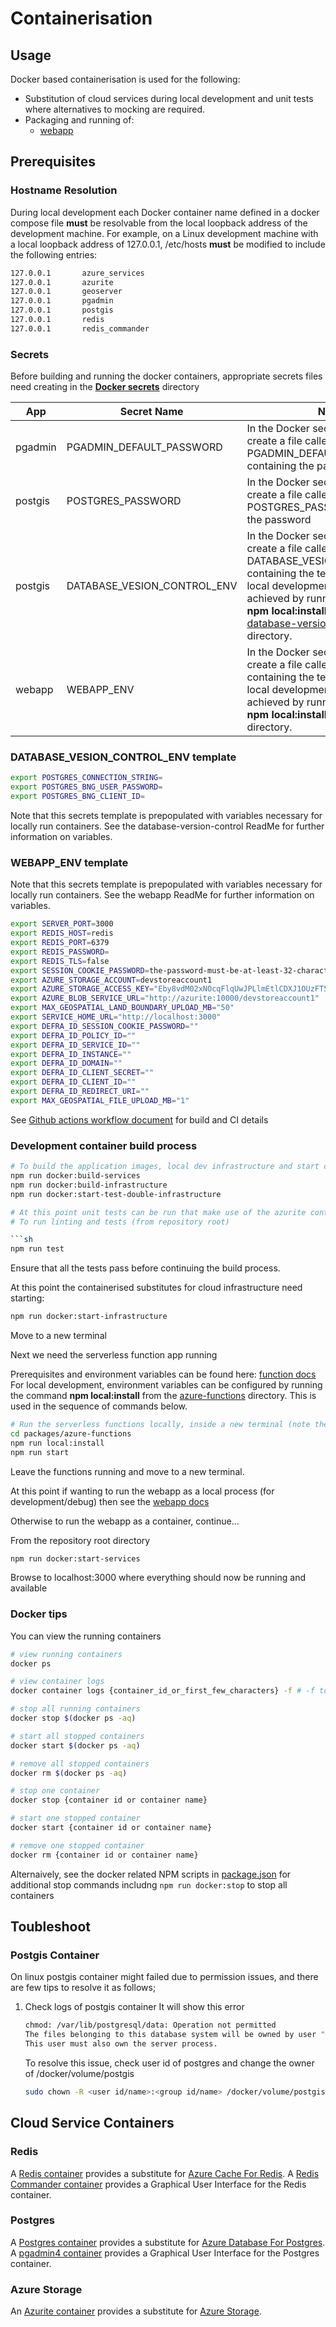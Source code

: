# Containerisation

## Usage

Docker based containerisation is used for the following:

* Substitution of cloud services during local development and unit tests where alternatives to mocking are required.
* Packaging and running of:
  * [webapp](../packages/webapp)

## Prerequisites

### Hostname Resolution

During local development each Docker container name defined in a docker compose file **must** be resolvable from the local loopback address of
the development machine. For example, on a Linux development machine with a local loopback address of 127.0.0.1, /etc/hosts **must** be modified
to include the following entries:

```sh
127.0.0.1       azure_services
127.0.0.1       azurite
127.0.0.1       geoserver
127.0.0.1       pgadmin
127.0.0.1       postgis
127.0.0.1       redis
127.0.0.1       redis_commander
```

### Secrets

Before building and running the docker containers, appropriate secrets files need creating in the [**Docker secrets**](../docker/secrets/) directory

| App | Secret Name | Notes |
| ----------- | ----------- | ----------- |
| pgadmin | PGADMIN_DEFAULT_PASSWORD | In the Docker secrets directory, create a file called PGADMIN_DEFAULT_PASSWORD containing the password |
| postgis | POSTGRES_PASSWORD | In the Docker secrets directory, create a file called POSTGRES_PASSWORD containing the password |
| postgis | DATABASE_VESION_CONTROL_ENV | In the Docker secrets directory, create a file called DATABASE_VESION_CONTROL_ENV containing the template below. For local development, this can be achieved by running the command **npm local:install** from the [database-version-control](../packages/database-version-control/) directory. |
| webapp | WEBAPP_ENV | In the Docker secrets directory, create a file called WEBAPP_ENV containing the template below. For local development, this can be achieved by running the command **npm local:install** from the [webapp](../packages/webapp/) directory. |

### DATABASE_VESION_CONTROL_ENV template

```bash
export POSTGRES_CONNECTION_STRING=
export POSTGRES_BNG_USER_PASSWORD=
export POSTGRES_BNG_CLIENT_ID=
```

Note that this secrets template is prepopulated with variables necessary for locally run containers. See the database-version-control  ReadMe for further information on variables.

### WEBAPP_ENV template

Note that this secrets template is prepopulated with variables necessary for locally run containers. See the webapp ReadMe for further information on variables.

```bash
export SERVER_PORT=3000
export REDIS_HOST=redis
export REDIS_PORT=6379
export REDIS_PASSWORD=
export REDIS_TLS=false
export SESSION_COOKIE_PASSWORD=the-password-must-be-at-least-32-characters-long
export AZURE_STORAGE_ACCOUNT=devstoreaccount1
export AZURE_STORAGE_ACCESS_KEY="Eby8vdM02xNOcqFlqUwJPLlmEtlCDXJ1OUzFT50uSRZ6IFsuFq2UVErCz4I6tq/K1SZFPTOtr/KBHBeksoGMGw=="
export AZURE_BLOB_SERVICE_URL="http://azurite:10000/devstoreaccount1"
export MAX_GEOSPATIAL_LAND_BOUNDARY_UPLOAD_MB="50"
export SERVICE_HOME_URL="http://localhost:3000"
export DEFRA_ID_SESSION_COOKIE_PASSWORD=""
export DEFRA_ID_POLICY_ID=""
export DEFRA_ID_SERVICE_ID=""
export DEFRA_ID_INSTANCE=""
export DEFRA_ID_DOMAIN=""
export DEFRA_ID_CLIENT_SECRET=""
export DEFRA_ID_CLIENT_ID=""
export DEFRA_ID_REDIRECT_URI=""
export MAX_GEOSPATIAL_FILE_UPLOAD_MB="1"
```

See [Github actions workflow document](../.github/workflows/build.yaml) for build and CI details

### Development container build process

```sh
# To build the application images, local dev infrastructure and start containers locally that support development
npm run docker:build-services
npm run docker:build-infrastructure
npm run docker:start-test-double-infrastructure

# At this point unit tests can be run that make use of the azurite container for test doubles.
# To run linting and tests (from repository root)

```sh
npm run test
```

Ensure that all the tests pass before continuing the build process.

At this point the containerised substitutes for cloud infrastructure need starting:

```sh
npm run docker:start-infrastructure
```

Move to a new terminal

Next we need the serverless function app running

Prerequisites and environment variables can be found here: [function docs](../packages/azure-functions/README.md)
For local development, environment variables can be configured by running the command **npm local:install** from the
[azure-functions](../packages/azure-functions/) directory. This is used in the sequence of commands below.

```sh
# Run the serverless functions locally, inside a new terminal (note there is no current containerisation support for the serverless functions)
cd packages/azure-functions
npm run local:install
npm run start
```

Leave the functions running and move to a new terminal.

At this point if wanting to run the webapp as a local process (for development/debug) then see the [webapp docs](../packages/webapp/README.md)

Otherwise to run the webapp as a container, continue...

From the repository root directory

```sh
npm run docker:start-services
```

Browse to localhost:3000 where everything should now be running and available

### Docker tips

You can view the running containers

```sh
# view running containers
docker ps

# view container logs
docker container logs {container_id_or_first_few_characters} -f # -f to watch log output

# stop all running containers
docker stop $(docker ps -aq)

# start all stopped containers
docker start $(docker ps -aq)

# remove all stopped containers
docker rm $(docker ps -aq)

# stop one container
docker stop {container id or container name}

# start one stopped container
docker start {container id or container name}

# remove one stopped container
docker rm {container id or container name}
```

Alternaively, see the docker related NPM scripts in [package.json](../package.json) for additional stop commands includng `npm run docker:stop` to stop all containers

## Toubleshoot
### Postgis Container
On linux postgis container might failed due to permission issues, and there are few tips to resolve it as follows;
1. Check logs of postgis container
    It will show this error
    ```sh
    chmod: /var/lib/postgresql/data: Operation not permitted
    The files belonging to this database system will be owned by user "postgres".
    This user must also own the server process.
    ```
    To resolve this issue, check user id of postgres and change the owner of /docker/volume/postgis

    ```sh
    sudo chown -R <user id/name>:<group id/name> /docker/volume/postgis
    ``` 

## Cloud Service Containers

### Redis

A [Redis container](https://hub.docker.com/_/redis/) provides a substitute for [Azure Cache For Redis](https://azure.microsoft.com/en-gb/services/cache/). A [Redis Commander container](https://hub.docker.com/r/rediscommander/redis-commander/#!) provides a Graphical User Interface for the Redis container.

### Postgres

A [Postgres container](https://hub.docker.com/_/postgres/) provides a substitute for [Azure Database For Postgres](https://azure.microsoft.com/en-gb/services/postgresql/). A [pgadmin4 container](https://hub.docker.com/r/dpage/pgadmin4/#!) provides a Graphical User Interface for the Postgres container.

### Azure Storage

An [Azurite container](https://hub.docker.com/_/microsoft-azure-storage-azurite) provides a substitute for [Azure Storage](https://docs.microsoft.com/en-us/azure/storage/common/storage-introduction).
